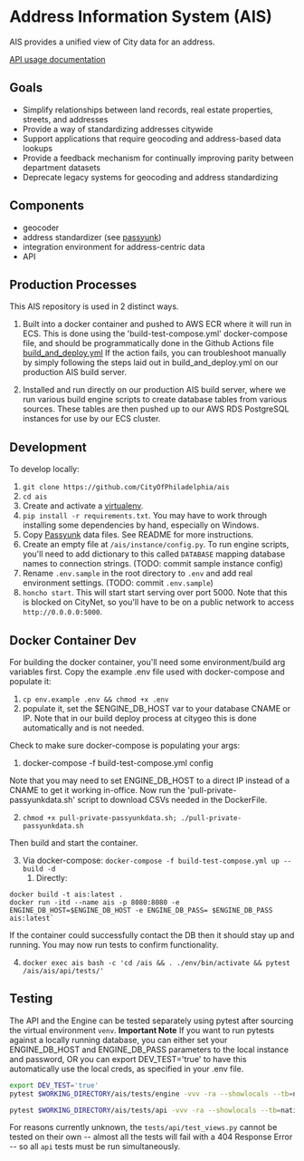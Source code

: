 # Address Information System (AIS)

AIS provides a unified view of City data for an address.

[API usage documentation](https://github.com/CityOfPhiladelphia/ais/blob/master/docs/APIUSAGE.md)

## Goals

- Simplify relationships between land records, real estate properties, streets, and addresses
- Provide a way of standardizing addresses citywide
- Support applications that require geocoding and address-based data lookups
- Provide a feedback mechanism for continually improving parity between department datasets
- Deprecate legacy systems for geocoding and address standardizing

## Components

- geocoder
- address standardizer (see [passyunk](https://github.com/cityofphiladelphia/passyunk))
- integration environment for address-centric data
- API

## Production Processes
This AIS repository is used in 2 distinct ways.
1. Built into a docker container and pushed to AWS ECR where it will run in ECS. This is done using the 'build-test-compose.yml' docker-compose file, and should be programmatically done in the Github Actions file [build_and_deploy.yml](.github/workflows/build_and_deploy.yml)
If the action fails, you can troubleshoot manually by simply following the steps laid out in build_and_deploy.yml on our production AIS build server.

2. Installed and run directly on our production AIS build server, where we run various build engine scripts to create database tables from various sources. These tables are then pushed up to our AWS RDS PostgreSQL instances for use by our ECS cluster.

## Development

To develop locally:

1. `git clone https://github.com/CityOfPhiladelphia/ais`
2. `cd ais`
3. Create and activate a [virtualenv](https://virtualenv.pypa.io/en/stable/).
4. `pip install -r requirements.txt`. You may have to work through installing some dependencies by hand, especially on Windows.
5. Copy [Passyunk](https://github.com/cityofphiladelphia/passyunk) data files. See README for more instructions.
6. Create an empty file at `/ais/instance/config.py`. To run engine scripts, you'll need to add dictionary to this called `DATABASE` mapping database names to connection strings. (TODO: commit sample instance config)
7. Rename `.env.sample` in the root directory to `.env` and add real environment settings. (TODO: commit `.env.sample`)
8. `honcho start`. This will start start serving over port 5000. Note that this is blocked on CityNet, so you'll have to be on a public network to access `http://0.0.0.0:5000`.

## Docker Container Dev

For building the docker container, you'll need some environment/build arg variables first. Copy the example .env file used with docker-compose and populate it:

1. `cp env.example .env && chmod +x .env` 
2. populate it, set the $ENGINE_DB_HOST var to your database CNAME or IP. Note that in our build deploy process at citygeo this is done automatically and is not needed.

Check to make sure docker-compose is populating your args:

1. docker-compose -f build-test-compose.yml config

Note that you may need to set ENGINE_DB_HOST to a direct IP instead of a CNAME to get it working in-office.
Now run the 'pull-private-passyunkdata.sh' script to download CSVs needed in the DockerFile.

2. `chmod +x pull-private-passyunkdata.sh; ./pull-private-passyunkdata.sh` 

Then build and start the container.

3. Via docker-compose: `docker-compose -f build-test-compose.yml up --build -d` 
    1. Directly:
```
docker build -t ais:latest .
docker run -itd --name ais -p 8080:8080 -e ENGINE_DB_HOST=$ENGINE_DB_HOST -e ENGINE_DB_PASS= $ENGINE_DB_PASS ais:latest` 
```

If the container could successfully contact the DB then it should stay up and running. You may now run tests to confirm functionality.

4. `docker exec ais bash -c 'cd /ais && . ./env/bin/activate && pytest /ais/ais/api/tests/'`

## Testing
The API and the Engine can be tested separately using pytest after sourcing the virtual environment `venv`.
**Important Note** If you want to run pytests against a locally running database, you can either set your ENGINE_DB_HOST and ENGINE_DB_PASS parameters to the local instance and password, OR you can export DEV_TEST='true' to have this automatically use the local creds, as specified in your .env file. 

```bash
export DEV_TEST='true'
pytest $WORKING_DIRECTORY/ais/tests/engine -vvv -ra --showlocals --tb=native --disable-warnings --skip=$skip_engine_tests 

pytest $WORKING_DIRECTORY/ais/tests/api -vvv -ra --showlocals --tb=native --disable-warnings --skip=$skip_api_tests 
```
For reasons currently unknown, the `tests/api/test_views.py` cannot be tested on their own -- almost all the tests will fail with a 404 Response Error -- so all `api` tests must be run simultaneously.
